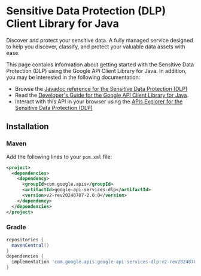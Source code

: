 # Sensitive Data Protection (DLP) Client Library for Java

Discover and protect your sensitive data. A fully managed service designed to help you discover, classify, and protect your valuable data assets with ease.

This page contains information about getting started with the Sensitive Data Protection (DLP)
using the Google API Client Library for Java. In addition, you may be interested
in the following documentation:

* Browse the [Javadoc reference for the Sensitive Data Protection (DLP)][javadoc]
* Read the [Developer's Guide for the Google API Client Library for Java][google-api-client].
* Interact with this API in your browser using the [APIs Explorer for the Sensitive Data Protection (DLP)][api-explorer]

## Installation

### Maven

Add the following lines to your `pom.xml` file:

```xml
<project>
  <dependencies>
    <dependency>
      <groupId>com.google.apis</groupId>
      <artifactId>google-api-services-dlp</artifactId>
      <version>v2-rev20240707-2.0.0</version>
    </dependency>
  </dependencies>
</project>
```

### Gradle

```gradle
repositories {
  mavenCentral()
}
dependencies {
  implementation 'com.google.apis:google-api-services-dlp:v2-rev20240707-2.0.0'
}
```

[javadoc]: https://googleapis.dev/java/google-api-services-dlp/latest/index.html
[google-api-client]: https://github.com/googleapis/google-api-java-client/
[api-explorer]: https://developers.google.com/apis-explorer/#p/dlp/v1/
